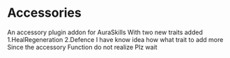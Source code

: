 # Accessories
An accessory plugin addon for AuraSkills
With two new traits added
1.HealRegeneration
2.Defence
I have know idea how what trait to add more
Since the accessory Function do not realize
Plz wait
